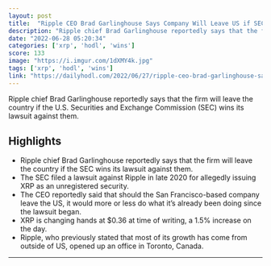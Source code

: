 ```yaml
---
layout: post
title:  "Ripple CEO Brad Garlinghouse Says Company Will Leave US if SEC Wins Lawsuit: Report - The Daily Hodl"
description: "Ripple chief Brad Garlinghouse reportedly says that the firm will leave the country if the U.S. Securities and Exchange Commission (SEC) wins its lawsuit against them."
date: "2022-06-28 05:20:34"
categories: ['xrp', 'hodl', 'wins']
score: 133
image: "https://i.imgur.com/1dXMY4k.jpg"
tags: ['xrp', 'hodl', 'wins']
link: "https://dailyhodl.com/2022/06/27/ripple-ceo-brad-garlinghouse-says-company-will-leave-us-if-sec-wins-lawsuit-report/"
---
```


Ripple chief Brad Garlinghouse reportedly says that the firm will leave the country if the U.S. Securities and Exchange Commission (SEC) wins its lawsuit against them.

## Highlights

- Ripple chief Brad Garlinghouse reportedly says that the firm will leave the country if the SEC wins its lawsuit against them.
- The SEC filed a lawsuit against Ripple in late 2020 for allegedly issuing XRP as an unregistered security.
- The CEO reportedly said that should the San Francisco-based company leave the US, it would more or less do what it’s already been doing since the lawsuit began.
- XRP is changing hands at $0.36 at time of writing, a 1.5% increase on the day.
- Ripple, who previously stated that most of its growth has come from outside of US, opened up an office in Toronto, Canada.

---
